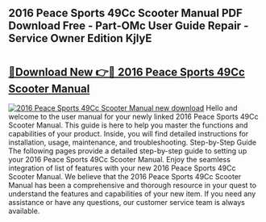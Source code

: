 ## 2016 Peace Sports 49Cc Scooter Manual PDF Download Free - Part-OMc User Guide Repair - Service Owner Edition KjlyE

# <h2><a href="http://bc69778.oget.top/?id=2016+Peace+Sports+49Cc+Scooter+Manual">🔗Download New 👉🔴 2016 Peace Sports 49Cc Scooter Manual</a></h2>

[![2016 Peace Sports 49Cc Scooter Manual new download](https://i.imgur.com/5g1atiW.png)](http://bc69778.oget.top/?id=2016+Peace+Sports+49Cc+Scooter+Manual)
Hello and welcome to the user manual for your newly linked 2016 Peace Sports 49Cc Scooter Manual. This guide is here to help you master the functions and capabilities of your product. Inside, you will find detailed instructions for installation, usage, maintenance, and troubleshooting. Step-by-Step Guide The following pages provide a detailed step-by-step guide to setting up your 2016 Peace Sports 49Cc Scooter Manual. Enjoy the seamless integration of list of features with your new 2016 Peace Sports 49Cc Scooter Manual. We believe that the 2016 Peace Sports 49Cc Scooter Manual has been a comprehensive and thorough resource in your quest to understand the features and capabilities of your new item. If you need any assistance or have any questions, our customer service team is always available.
